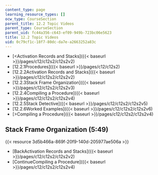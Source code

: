 ```yaml
---
content_type: page
learning_resource_types: []
ocw_type: CourseSection
parent_title: 12.2 Topic Videos
parent_type: CourseSection
parent_uid: fc44a356-c643-ef09-949b-723bc06e5623
title: 12.2 Topic Videos
uid: 0c79cf1c-18f7-80dc-da7e-a2663252a83c
---
```


*   [\<Activation Records and Stacks]({{< baseurl >}}/pages/c12/c12s2/c12s2v2)
*   [12.2.1Procedures]({{< baseurl >}}/pages/c12/c12s2)
*   [12.2.2Activation Records and Stacks]({{< baseurl >}}/pages/c12/c12s2/c12s2v2)
*   [12.2.3Stack Frame Organization]({{< baseurl >}}/pages/c12/c12s2/c12s2v3)
*   [12.2.4Compiling a Procedure]({{< baseurl >}}/pages/c12/c12s2/c12s2v4)
*   [12.2.5Stack Detective]({{< baseurl >}}/pages/c12/c12s2/c12s2v5)
*   [12.2.6Worked Examples]({{< baseurl >}}/pages/c12/c12s2/c12s2v6)
*   [\>Compiling a Procedure]({{< baseurl >}}/pages/c12/c12s2/c12s2v4)

Stack Frame Organization (5:49)
-------------------------------

{{< resource 3d5b466a-869f-20f9-140d-205977ae506a >}}

*   [BackActivation Records and Stacks]({{< baseurl >}}/pages/c12/c12s2/c12s2v2)
*   [ContinueCompiling a Procedure]({{< baseurl >}}/pages/c12/c12s2/c12s2v4)